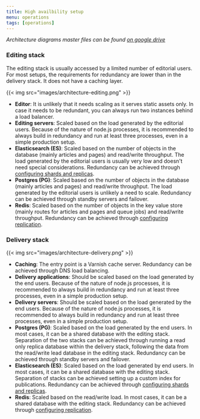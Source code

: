 ```yaml
---
title: High availbility setup
menu: operations
tags: [operations]
---
```


_Architecture diagrams master files can be found [on google drive](https://docs.google.com/document/d/1TQhW3HtzurI78kinxUCqf5OxG3RSoiEURXEn4AIztP0/edit#heading=h.snjxmn1ywzn)_

### Editing stack
The editing stack is usually accessed by a limited number of editorial users. For most setups, the requirements for redundancy are lower than in the delivery stack. It does not have a caching layer.

{{< img src="images/architecture-editing.png" >}}

- **Editor**: It is unlikely that it needs scaling as it serves static assets only. In case it needs to be redundant, you can always run two instances behind a load balancer.
- **Editing servers**: Scaled based on the load generated by the editorial users. Because of the nature of node.js processes, it is recommended to always build in redundancy and run at least three processes, even in a simple production setup.
- **Elasticsearch (ES)**: Scaled based on the number of objects in the database (mainly articles and pages) and read/write throughput. The load generated by the editorial users is usually very low and doesn't need special considerations. Redundancy can be achieved through [configuring shards and replicas](https://www.elastic.co/guide/en/elasticsearch/guide/current/scale.html).
- **Postgres (PG)**: Scaled based on the number of objects in the database (mainly articles and pages) and read/write throughput. The load generated by the editorial users is unlikely a need to scale. Redundancy can be achieved through standby servers and failover.
- **Redis**: Scaled based on the number of objects in the key value store (mainly routes for articles and pages and queue jobs) and read/write throughput. Redundancy can be achieved through [configuring replication](https://redis.io/topics/replication).

### Delivery stack

{{< img src="images/architecture-delivery.png" >}}

- **Caching**: The entry point is a Varnish cache server. Redundancy can be achieved through DNS load balancing.
- **Delivery applications**: Should be scaled based on the load generated by the end users. Because of the nature of node.js processes, it is recommended to always build in redundancy and run at least three processes, even in a simple production setup.
- **Delivery servers**: Should be scaled based on the load generated by the end users. Because of the nature of node.js processes, it is recommended to always build in redundancy and run at least three processes, even in a simple production setup.
- **Postgres (PG)**: Scaled based on the load generated by the end users. In most cases, it can be a shared database with the editing stack. Separation of the two stacks can be achieved through running a read only replica database within the delivery stack, following the data from the read/write lead database in the editing stack. Redundancy can be achieved through standby servers and failover.
- **Elasticsearch (ES)**: Scaled based on the load generated by end users. In most cases, it can be a shared database with the editing stack. Separation of stacks can be achieved setting up a custom index for publications. Redundancy can be achieved through [configuring shards and replicas](https://www.elastic.co/guide/en/elasticsearch/guide/current/scale.html).
- **Redis**: Scaled based on the read/write load. In most cases, it can be a shared database with the editing stack. Redundancy can be achieved through [configuring replication](https://redis.io/topics/replication).
